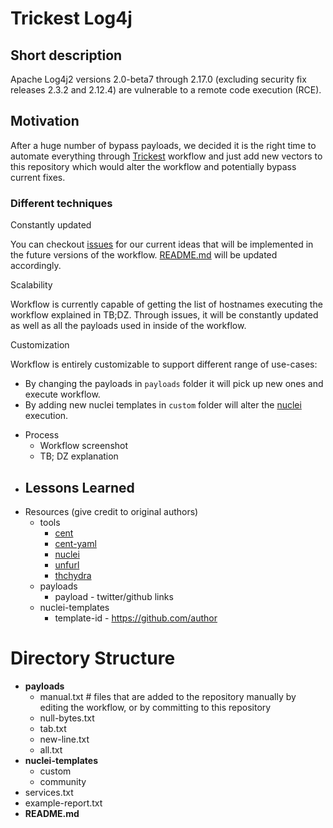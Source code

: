 # Trickest Log4j

## Short description

Apache Log4j2 versions 2.0-beta7 through 2.17.0 (excluding security fix releases 2.3.2 and 2.12.4) are vulnerable to a remote code execution (RCE). 

## Motivation

After a huge number of bypass payloads, we decided it is the right time to automate everything through [Trickest](https://trickest.com) workflow and just add new vectors to this repository which would alter the workflow and potentially bypass current fixes.

### Different techniques

Constantly updated

You can checkout [issues](https://github.com/trickest/log4j/issues) for our current ideas that will be implemented in the future versions of the workflow. [README.md](http://README.md) will be updated accordingly.

Scalability

Workflow is currently capable of getting the list of hostnames executing the workflow explained in TB;DZ. Through issues, it will be constantly updated as well as all the payloads used in inside of the workflow.

Customization

Workflow is entirely customizable to support different range of use-cases:
 * By changing the payloads in ```payloads``` folder it will pick up new ones and execute workflow.
 * By adding new nuclei templates in ```custom``` folder will alter the [nuclei](https://github.com/projectdiscovery/nuclei) execution.

- Process
    - Workflow screenshot
    - TB; DZ explanation
- Lessons Learned
    - 
- Resources (give credit to original authors)
    - tools
        - [cent](https://github.com/xm1k3/cent)
        - [cent-yaml](https://github.com/trickest/log4j/issues)
        - [nuclei](https://github.com/projectdiscovery/nuclei)
        - [unfurl](https://github.com/tomnomnom/unfurl)
        - [thchydra](https://github.com/vanhauser-thc/thc-hydra)
    - payloads
        - payload - twitter/github links
    - nuclei-templates
        - template-id - https://github.com/author

# Directory Structure

- **payloads**
    - manual.txt # files that are added to the repository manually by editing the workflow, or by committing to this repository
    - null-bytes.txt
    - tab.txt
    - new-line.txt
    - all.txt
- **nuclei-templates**
    - custom
    - community
- services.txt
- example-report.txt
- **README.md**